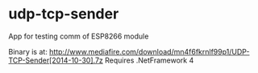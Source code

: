 udp-tcp-sender
==============

App for testing comm of ESP8266 module

Binary is at: http://www.mediafire.com/download/mn4f6fkrnlf99p1/UDP-TCP-Sender[2014-10-30].7z 
Requires .NetFramework 4
